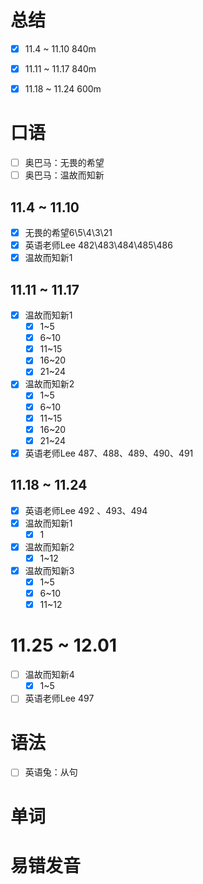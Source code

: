 # 总结

- [x] 11.4 ~ 11.10 840m

- [x] 11.11 ~ 11.17 840m

- [x] 11.18 ~ 11.24 600m

# 口语

- [ ] 奥巴马：无畏的希望
- [ ] 奥巴马：温故而知新

## 11.4 ~ 11.10 

- [x] 无畏的希望6\5\4\3\21
- [x] 英语老师Lee 482\483\484\485\486
- [x] 温故而知新1

## 11.11 ~ 11.17 

- [x] 温故而知新1
  - [x] 1~5
  - [x] 6~10
  - [x] 11~15
  - [x] 16~20
  - [x] 21~24
- [x] 温故而知新2
  - [x] 1~5
  - [x] 6~10
  - [x] 11~15
  - [x] 16~20
  - [x] 21~24
- [x] 英语老师Lee 487、488、489、490、491

## 11.18 ~ 11.24

- [x] 英语老师Lee 492 、493、494
- [x] 温故而知新1
  - [x] 1
- [x] 温故而知新2
  - [x] 1~12
- [x] 温故而知新3
  - [x] 1~5
  - [x] 6~10
  - [x] 11~12

# 11.25 ~ 12.01

- [ ] 温故而知新4
  - [x] 1~5
- [ ] 英语老师Lee 497

# 语法

- [ ] 英语兔：从句

# 单词

# 易错发音

